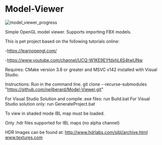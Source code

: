 # Model-Viewer
![model_viewer_progress](https://user-images.githubusercontent.com/6820590/105642251-7f7f5780-5e3d-11eb-9372-8d2461f9f71a.jpg)

Simple OpenGL model viewer. Supports importing FBX models.  

This is pet project based on the following tutorials online:

-https://learnopengl.com/

-https://www.youtube.com/channel/UCQ-W1KE9EYfdxhL6S4twUNw

Requires: CMake version 3.8 or greater and MSVC v142 installed with Visual Studio. 

Instructions:
Run in the command line.
git clone --recurse-submodules "https://github.com/neilberard/Model-Viewer.git"

For Visual Studio Solution and compile .exe files: run Build.bat
For Visual Studio solution only: run GenerateProject.bat

To view in shaded mode IBL map must be loaded.

Only .hdr files supported for IBL maps (no alpha channel)

HDR Images can be found at:
http://www.hdrlabs.com/sibl/archive.html
www.textures.com
